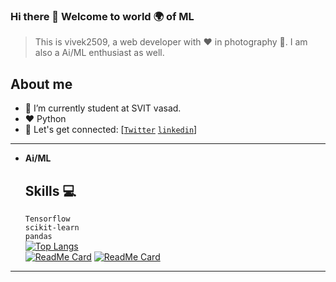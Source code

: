 ### Hi there 👋 Welcome to world 🌍 of ML 
  > This is vivek2509, a web developer with ♥ in photography 📸. I am also a Ai/ML enthusiast as well.

## About me
- 🌱 I’m currently student at SVIT vasad.
- :hearts: Python
- 🤝 Let's get connected: 
      [[`Twitter`](https://www.twitter.com/Vivek2509_)
      [`linkedin`](https://www.linkedin.com/in/vivek2509/)]

---

- **Ai/ML**<br>
  ## Skills :computer:
    ```Tensorflow```<br>
    ```scikit-learn``` <br>
    ```pandas``` <br>
  [![Top Langs](https://github-readme-stats.vercel.app/api/top-langs/?username=Vivek2509&hide=javascript,html,css,php)](https://github.com/Vivek2509/)<br>
  [![ReadMe Card](https://github-readme-stats.vercel.app/api/pin/?username=Vivek2509&repo=face-recognition)](https://github.com/Vivek2509/face-recognition)
  [![ReadMe Card](https://github-readme-stats.vercel.app/api/pin/?username=Vivek2509&repo=Email_spam_detection)](https://github.com/Vivek2509/Email_spam_detection)

---
